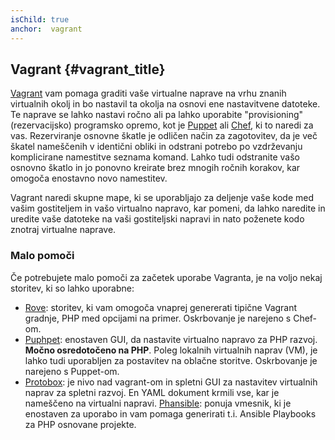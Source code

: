 ```yaml
---
isChild: true
anchor:  vagrant
---
```


## Vagrant {#vagrant_title}

[Vagrant] vam pomaga graditi vaše virtualne naprave na vrhu znanih virtualnih okolj in bo nastavil
ta okolja na osnovi ene nastavitvene datoteke.
Te naprave se lahko nastavi ročno ali pa lahko uporabite "provisioning" (rezervacijsko)
programsko opremo, kot je [Puppet] ali [Chef], ki to naredi za vas. Rezerviranje osnovne škatle je odličen način
za zagotovitev, da je več škatel nameščenih v identični obliki in odstrani potrebo po vzdrževanju komplicirane
namestitve seznama komand. Lahko tudi odstranite vašo osnovno škatlo in jo ponovno kreirate brez mnogih ročnih korakov, kar omogoča
enostavno novo namestitev.

Vagrant naredi skupne mape, ki se uporabljajo za deljenje vaše kode med vašim gostiteljem in vašo virtualno napravo, kar
pomeni, da lahko naredite in uredite vaše datoteke na vaši gostiteljski napravi in nato poženete kodo znotraj virtualne naprave.

### Malo pomoči

Če potrebujete malo pomoči za začetek uporabe Vagranta, je na voljo nekaj storitev, ki so lahko uporabne:

- [Rove]: storitev, ki vam omogoča vnaprej genererati tipične Vagrant gradnje, PHP med opcijami na primer. Oskrbovanje
  je narejeno s Chef-om.
- [Puphpet]: enostaven GUI, da nastavite virtualno napravo za PHP razvoj. **Močno osredotočeno na PHP**. Poleg
  lokalnih virtualnih naprav (VM), je lahko tudi uporabljen za postavitev na oblačne storitve. Oskrbovanje je narejeno s Puppet-om.
- [Protobox]: je nivo nad vagrant-om in spletni GUI za nastavitev virtualnih naprav za spletni razvoj. En YAML dokument krmili vse, kar je nameščeno na virtualni napravi.
[Phansible]: ponuja vmesnik, ki je enostaven za uporabo in vam pomaga generirati t.i. Ansible Playbooks za PHP osnovane projekte.


[Vagrant]: http://vagrantup.com/
[Puppet]: http://www.puppetlabs.com/
[Chef]: http://www.opscode.com/
[Rove]: http://rove.io/
[Puphpet]: https://puphpet.com/
[Protobox]: http://getprotobox.com/
[Phansible]: http://phansible.com/